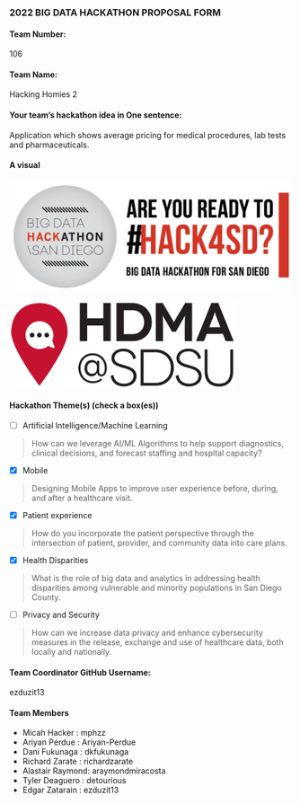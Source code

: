 ### 2022 BIG DATA HACKATHON PROPOSAL FORM

#### Team Number:
106

#### Team Name:
Hacking Homies 2
  
#### Your team’s hackathon idea in One sentence:
Application which shows average pricing for medical procedures, lab tests and pharmaceuticals.


#### A visual
![bigdatahackathon4sd](https://github.com/BigDataForSanDiego/bigdataforsandiego.github.io/blob/master/templates/img/Hackathon-Promot-Img-1.png?raw=true "Big Data Hackathon for San Diego 2022")  

<img height="10%" width="80%" alt="hdma" src="https://github.com/BigDataForSanDiego/bigdataforsandiego.github.io/blob/master/templates/img/hdma2.png?raw=true"> 


#### Hackathon Theme(s) (check a box(es))
- [ ] Artificial Intelligence/Machine Learning 
> How can we leverage AI/ML Algorithms to help support diagnostics, clinical decisions, and forecast staffing and hospital capacity?
- [X] Mobile
> Designing Mobile Apps to improve user experience before, during, and after a healthcare visit.
- [X] Patient experience
> How do you incorporate the patient perspective through the intersection of patient, provider, and community data into care plans.
- [X] Health Disparities
> What is the role of big data and analytics in addressing health disparities among vulnerable and minority populations in San Diego County.
- [ ] Privacy and Security
> How can we increase data privacy and enhance cybersecurity measures in the release, exchange and use of healthcare data, both locally and nationally.

#### Team Coordinator GitHub Username:
ezduzit13

#### Team Members 
- Micah Hacker : mphzz
- Ariyan Perdue : Ariyan-Perdue
- Dani Fukunaga : dkfukunaga 
- Richard Zarate : richardzarate
- Alastair Raymond: araymondmiracosta
- Tyler Deaguero : detourious
- Edgar Zatarain : ezduzit13

